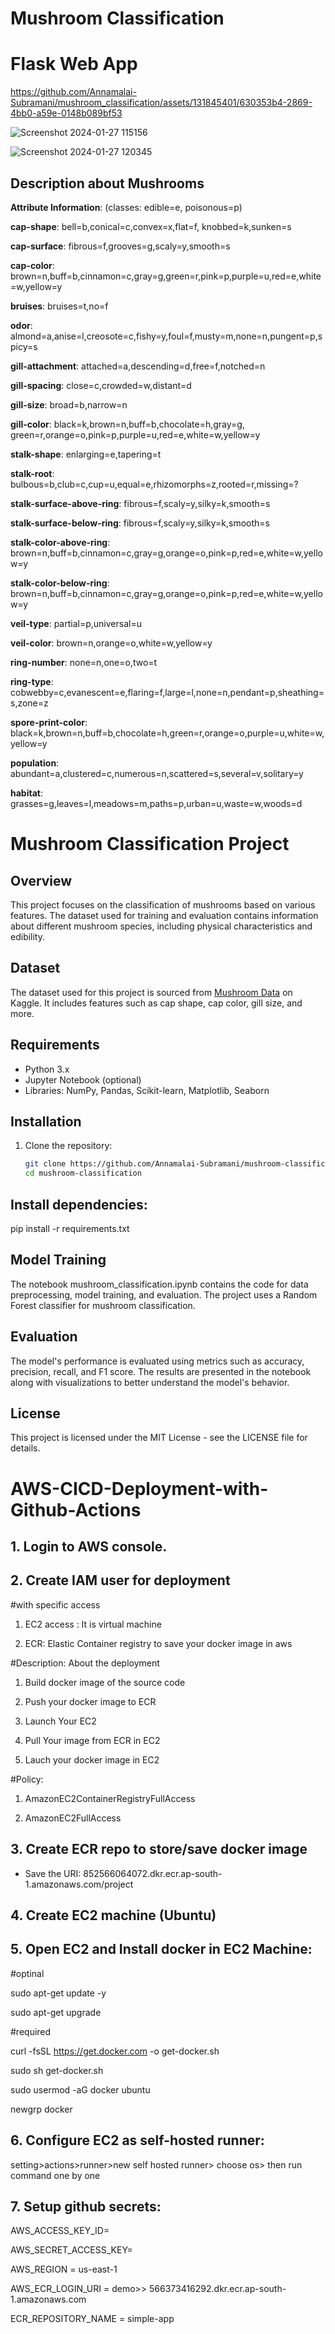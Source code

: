 # Mushroom Classification

# Flask Web App

https://github.com/Annamalai-Subramani/mushroom_classification/assets/131845401/630353b4-2869-4bb0-a59e-0148b089bf53

![Screenshot 2024-01-27 115156](https://github.com/Annamalai-Subramani/mushroom_classification/assets/131845401/356b1d21-861d-4d42-ab44-e7e75a97c8ff)

![Screenshot 2024-01-27 120345](https://github.com/Annamalai-Subramani/mushroom_classification/assets/131845401/62d24087-f99a-4142-9033-cadb1e808b25)

## Description about Mushrooms

**Attribute Information**: (classes: edible=e, poisonous=p)

**cap-shape**: bell=b,conical=c,convex=x,flat=f, knobbed=k,sunken=s

**cap-surface**: fibrous=f,grooves=g,scaly=y,smooth=s

**cap-color**: brown=n,buff=b,cinnamon=c,gray=g,green=r,pink=p,purple=u,red=e,white=w,yellow=y

**bruises**: bruises=t,no=f

**odor**: almond=a,anise=l,creosote=c,fishy=y,foul=f,musty=m,none=n,pungent=p,spicy=s

**gill-attachment**: attached=a,descending=d,free=f,notched=n

**gill-spacing**: close=c,crowded=w,distant=d

**gill-size**: broad=b,narrow=n

**gill-color**: black=k,brown=n,buff=b,chocolate=h,gray=g, green=r,orange=o,pink=p,purple=u,red=e,white=w,yellow=y

**stalk-shape**: enlarging=e,tapering=t

**stalk-root**: bulbous=b,club=c,cup=u,equal=e,rhizomorphs=z,rooted=r,missing=?

**stalk-surface-above-ring**: fibrous=f,scaly=y,silky=k,smooth=s

**stalk-surface-below-ring**: fibrous=f,scaly=y,silky=k,smooth=s

**stalk-color-above-ring**: brown=n,buff=b,cinnamon=c,gray=g,orange=o,pink=p,red=e,white=w,yellow=y

**stalk-color-below-ring**: brown=n,buff=b,cinnamon=c,gray=g,orange=o,pink=p,red=e,white=w,yellow=y

**veil-type**: partial=p,universal=u

**veil-color**: brown=n,orange=o,white=w,yellow=y

**ring-number**: none=n,one=o,two=t

**ring-type**: cobwebby=c,evanescent=e,flaring=f,large=l,none=n,pendant=p,sheathing=s,zone=z

**spore-print-color**: black=k,brown=n,buff=b,chocolate=h,green=r,orange=o,purple=u,white=w,yellow=y

**population**: abundant=a,clustered=c,numerous=n,scattered=s,several=v,solitary=y

**habitat**: grasses=g,leaves=l,meadows=m,paths=p,urban=u,waste=w,woods=d

# Mushroom Classification Project

## Overview

This project focuses on the classification of mushrooms based on various features. The dataset used for training and evaluation contains information about different mushroom species, including physical characteristics and edibility.

## Dataset

The dataset used for this project is sourced from [Mushroom Data](https://www.kaggle.com/uciml/mushroom-classification) on Kaggle. It includes features such as cap shape, cap color, gill size, and more.

## Requirements

- Python 3.x
- Jupyter Notebook (optional)
- Libraries: NumPy, Pandas, Scikit-learn, Matplotlib, Seaborn

## Installation

1. Clone the repository:

   ```bash
   git clone https://github.com/Annamalai-Subramani/mushroom-classification.git
   cd mushroom-classification

## Install dependencies:

   pip install -r requirements.txt

## Model Training
The notebook mushroom_classification.ipynb contains the code for data preprocessing, model training, and evaluation. The project uses a Random Forest classifier for mushroom classification.

## Evaluation
The model's performance is evaluated using metrics such as accuracy, precision, recall, and F1 score. The results are presented in the notebook along with visualizations to better understand the model's behavior.

## License
This project is licensed under the MIT License - see the LICENSE file for details.

# AWS-CICD-Deployment-with-Github-Actions
## 1. Login to AWS console.
## 2. Create IAM user for deployment
#with specific access

1. EC2 access : It is virtual machine

2. ECR: Elastic Container registry to save your docker image in aws


#Description: About the deployment

1. Build docker image of the source code

2. Push your docker image to ECR

3. Launch Your EC2 

4. Pull Your image from ECR in EC2

5. Lauch your docker image in EC2

#Policy:

1. AmazonEC2ContainerRegistryFullAccess

2. AmazonEC2FullAccess

## 3. Create ECR repo to store/save docker image
- Save the URI: 852566064072.dkr.ecr.ap-south-1.amazonaws.com/project

## 4. Create EC2 machine (Ubuntu)
## 5. Open EC2 and Install docker in EC2 Machine:
#optinal

sudo apt-get update -y

sudo apt-get upgrade

#required

curl -fsSL https://get.docker.com -o get-docker.sh

sudo sh get-docker.sh

sudo usermod -aG docker ubuntu

newgrp docker

## 6. Configure EC2 as self-hosted runner:
setting>actions>runner>new self hosted runner> choose os> then run command one by one
## 7. Setup github secrets:
AWS_ACCESS_KEY_ID=

AWS_SECRET_ACCESS_KEY=

AWS_REGION = us-east-1

AWS_ECR_LOGIN_URI = demo>>  566373416292.dkr.ecr.ap-south-1.amazonaws.com

ECR_REPOSITORY_NAME = simple-app

